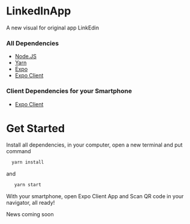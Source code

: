 # LinkedInApp
A new visual for original app LinkEdin

### All Dependencies ###
- [Node.JS](https://nodejs.org/en/)
- [Yarn](https://classic.yarnpkg.com/pt-BR/)
- [Expo](https://docs.expo.io/)
- [Expo Client](https://play.google.com/store/apps/details?id=host.exp.exponent)

### Client Dependencies for your Smartphone ###
- [Expo Client](https://play.google.com/store/apps/details?id=host.exp.exponent)


# Get Started

Install all dependencies, in your computer, open a new terminal and put command

  ```bash
    yarn install
  ```
  
 and
 
 ```bash
    yarn start
  ```

With your smartphone, open Expo Client App and Scan QR code in your navigator, all ready!

News coming soon

